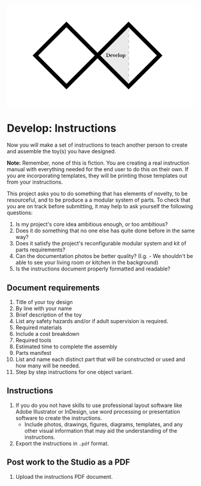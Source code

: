 ![Double Diamond Develop Phase graphic](/assets/dd-process-develop-1200px@2x.png)

# Develop: Instructions

Now you will make a set of instructions to teach another person to create and assemble the toy(s) you have designed.

**Note:** Remember, none of this is fiction. You are creating a real instruction manual with everything needed for the end user to do this on their own. If you are incorporating templates, they will be printing those templates out from your instructions.

This project asks you to do something that has elements of novelty, to be resourceful, and to be produce a a modular system of parts. To check that you are on track before submitting, it may help to ask yourself the following questions:

1. Is my project's core idea ambitious enough, or too ambitious?
2. Does it do something that no one else has quite done before in the same way?
3. Does it satisfy the project's reconfigurable modular system and kit of parts requirements?
4. Can the documentation photos be better quality? (I.g. - We shouldn't be able to see your living room or kitchen in the background)
5. Is the instructions document properly formatted and readable?

## Document requirements

1. Title of your toy design
2. By line with your name
3. Brief description of the toy
4. List any safety hazards and/or if adult supervision is required.
5. Required materials
  1. Include a cost breakdown
6. Required tools
7. Estimated time to complete the assembly
8. Parts manifest
  1. List and name each distinct part that will be constructed or used and how many will be needed.
9. Step by step instructions for one object variant.

## Instructions

1. If you do you not have skills to use professional layout software like Adobe Illustrator or InDesign, use word processing or presentation software to create the instructions.
    - Include photos, drawings, figures, diagrams, templates, and any other visual information that may aid the understanding of the instructions. 
2. Export the instructions in `.pdf` format.

## Post work to the Studio as a PDF

1. Upload the instructions PDF document.